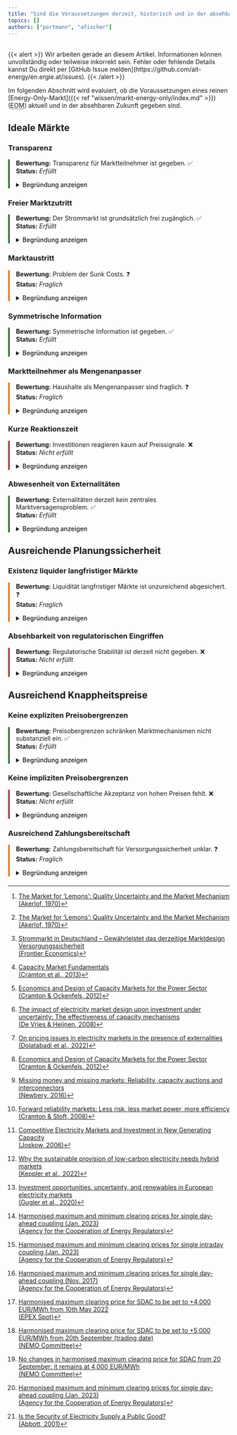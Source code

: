 ```yaml
---
title: "Sind die Voraussetzungen derzeit, historisch und in der absehbaren Zukunft hinreichend erfüllt?"
topics: []
authors: ["portmann", "afischer"]
---
```


<br>
{{< alert >}}
Wir arbeiten gerade an diesem Artikel. Informationen können unvollständig oder teilweise inkorrekt sein. Fehler oder fehlende Details kannst Du direkt per [GitHub Issue melden](https://github.com/ait-energy/en.ergie.at/issues).
{{< /alert >}}

Im folgenden Abschnitt wird evaluiert, ob die Voraussetzungen eines reinen [Energy-Only-Markt]({{< ref "wissen/markt-energy-only/index.md" >}}) (<abbr title="Energy-Only-Markt">EOM</abbr>) aktuell und in der absehbaren Zukunft gegeben sind.

## Ideale Märkte

### Transparenz

<div style="border-left: 4px solid #3c763d; padding-left: 1em; margin-bottom: 1.5em;">

**Bewertung:** Transparenz für Marktteilnehmer ist gegeben. ✅  
**Status:** *Erfüllt*

<details>
<summary><span style="cursor: pointer; font-weight: 500;">Begründung anzeigen</span></summary>

Transparenz über existierende Anbieter, die derzeitige und zukünftige Nachfrage, Wetterlage etc. sind für Marktteilnehmer sehr gut einsehbar.  
Darüber hinaus handelt es sich bei Strom um ein sehr homogenes Gut, wodurch Unsicherheiten bezüglich der Qualität de-facto eliminiert sind und nicht Grund für ein potenzielles Marktversagen durch adverse Selektion oder Informationsasymmetrie im Sinne von [^1] sein können.

</details>
</div>

### Freier Marktzutritt

<div style="border-left: 4px solid #3c763d; padding-left: 1em; margin-bottom: 1.5em;">

**Bewertung:** Der Strommarkt ist grundsätzlich frei zugänglich. ✅  
**Status:** *Erfüllt*

<details>
<summary><span style="cursor: pointer; font-weight: 500;">Begründung anzeigen</span></summary>

Die Barriere für die Errichtung von zusätzlichen Kapazitäten für etablierte Anbieter scheint überwindbar.  
Ebenso scheinen kaum signifikante Eintrittsbarrieren für neue Anbieter zu bestehen.  
Vor allem im Bereich der Erneuerbaren (z.B. Wind und PV) haben sich in den letzten Jahren eine Vielzahl von Akteuren etabliert.

</details>
</div>

### Marktaustritt

<div style="border-left: 4px solid #e67e22; padding-left: 1em; margin-bottom: 1.5em; border-radius: 4px;">

**Bewertung:** Problem der Sunk Costs. ❓  
**Status:** *Fraglich*

<details>
<summary><span style="cursor: pointer; font-weight: 500;">Begründung anzeigen</span></summary>

Der Bau von Kraftwerken ist mit signifikanten versunkenen Kosten verbunden, ein großer Teil der Kosten ist ‚irreversibel‘. In Kombination mit fehlender Planungssicherheit können Sunk Costs somit hinderlich sein für Investitionen.

</details>
</div>

### Symmetrische Information

<div style="border-left: 4px solid #3c763d; padding-left: 1em; margin-bottom: 1.5em;">

**Bewertung:** Symmetrische Information ist gegeben. ✅  
**Status:** *Erfüllt*

<details>
<summary><span style="cursor: pointer; font-weight: 500;">Begründung anzeigen</span></summary>

Transparenz über existierende Anbieter, die derzeitige und zukünftige Nachfrage, Wetterlage etc. sind für Marktteilnehmer sehr gut einsehbar.  
Darüber hinaus handelt es sich bei Strom um ein sehr homogenes Gut, wodurch Unsicherheiten bezüglich der Qualität de-facto eliminiert sind und nicht Grund für ein potenzielles Marktversagen durch adverse Selektion oder Informationsasymmetrie im Sinne von [^1] sein können.

</details>
</div>

### Marktteilnehmer als Mengenanpasser

<div style="border-left: 4px solid #e67e22; padding-left: 1em; margin-bottom: 1.5em;">

**Bewertung:** Haushalte als Mengenanpasser sind fraglich. ❓  
**Status:** *Fraglich*

<details>
<summary><span style="cursor: pointer; font-weight: 500;">Begründung anzeigen</span></summary>

Haushalte besitzen nur unzureichend Flexibilität und Kenntnis über ihren tatsächlichen Verbrauch, können nur in sehr begrenztem Ausmaß über den Verbrauch (zu den relevanten Zeiten) entscheiden. Unelastische Nachfrage begünstigt auch Marktmissbrauch, da durch eine unelastische Nachfrage die Effekte von hohen Preisen und somit der Anreiz zu Marktmissbrauch deutlich höher ist. [^2] Darüber hinaus kann argumentiert werden, dass eine unelastische Nachfrage zu einer ineffizienten Bereithaltung von Kapazitäten führt [^3], [^4].  
Im Hinblick auf die Öffentliches-Gut Problematik könnte zusätzlich der Fall sein, dass für diese (Über-) kapazitäten keine Ausreichende Zahlungsbereitschaft besteht.  
Unelastische Nachfrage stellt möglicherweise ein Problem für die langfristig effiziente Versorgung mit ausreichend Kapazität dar, weil dadurch für einzelne Stunden zu wenig Kapazität vorhanden ist und das zu einem Blackout führt oder, anders formuliert, eine unelastische Nachfrage zur Vorhaltung von hohen (über?) Kapazitäten führt und damit ein relativ teures System produziert.

</details>
</div>

### Kurze Reaktionszeit

<div style="border-left: 4px solid #a94442; padding-left: 1em; margin-bottom: 1.5em;">

**Bewertung:** Investitionen reagieren kaum auf Preissignale. ❌  
**Status:** *Nicht erfüllt*

<details>
<summary><span style="cursor: pointer; font-weight: 500;">Begründung anzeigen</span></summary>

Für den Bau von (für die Versorgungssicherheit relevanten) Kraftwerkskapazitäten wie Gaskraftwerke oder Pumpspeicher bestehen lange Vorlaufzeiten für umweltrechtliche Genehmigungen, Standortsicherung, Sicherung der Finanzierung, etc. und benötigt hohe Investitionsvolumen. Um Anreize für Investitionen auf Basis der erwartbaren Preise zu sichern, braucht es daher Planungssicherheit.  
Daher können Marktteilnehmer mit nur sehr unzureichend auf beobachtbare Preissignale reagieren. Investitionen sind durch lange Amortisationszyklen charakterisiert, daher sind für Investitionsentscheidungen die zukünftig erwartbaren Preise eher relevant als die derzeit am Markt beobachtbaren. [^5]

</details>
</div>

### Abwesenheit von Externalitäten

<div style="border-left: 4px solid #3c763d; padding-left: 1em; margin-bottom: 1.5em;">

**Bewertung:** Externalitäten derzeit kein zentrales Marktversagensproblem. ✅  
**Status:** *Erfüllt*

<details>
<summary><span style="cursor: pointer; font-weight: 500;">Begründung anzeigen</span></summary>

Bei der Stromerzeugung sind eine Reihe von Externalitäten zu nennen, jedoch sind diese entweder bereits internalisiert oder verursachen keine derart großes Marktversagen, das zu einem vollständigen Versagen des EOMs führen würde.  
Zunächst scheint die negative Externalität von Treibhausgas-Emissionen höchst relevant. Für diese Externalität existieren jedoch Mechanismen, um die Schäden zu internalisieren (z.B. EU-ETS) und ökonomische Effizienz damit wieder herzustellen.  
Weitere Externalitäten betreffen die nicht-Konvexität von Produktionsmöglichkeiten. Bei thermischen Kraftwerken ergeben sich diese aus Start-, Stillstandskosten bzw. den daraus resultierenden Einschränkungen in den Produktionsmöglichkeiten, siehe [^6].

</details>
</div>

## Ausreichende Planungssicherheit

### Existenz liquider langfristiger Märkte

<div style="border-left: 4px solid #e67e22; padding-left: 1em; margin-bottom: 1.5em;">

**Bewertung:** Liquidität langfristiger Märkte ist unzureichend abgesichert. ❓  
**Status:** *Fraglich*

<details>
<summary><span style="cursor: pointer; font-weight: 500;">Begründung anzeigen</span></summary>

Grundsätzlich bieten Forward Märkte ausreichend Liquidität für die kommenden 1–5 Jahre. Jedoch sind Investitionen im Stromsektor mit sehr langen Amortisationszyklen (20–30 Jahre) verbunden. Fraglich ist, ob Forward-Märkte auch im Hinblick auf die typischen Amortisationszyklen genügend Investitionssicherheit und Risiko-Hedging ermöglichen.  
Typische Produkte auf Forward Märkten umfassen ‚Baseload‘ und ‚Peak‘, wobei das Peak-Produkt eine Lieferung im Zeitraum 8–20:00 an Wochentagen umfasst und daher nicht mit Spitzenzeiten im Sinne von ein paar hundert Stunden im Jahr übereinstimmt.  
Vor diesem Hintergrund existiert kein expliziter langfristiger Markt für Spitzenlastkraftwerke.  
[^4] bringen das Problem bezüglich der Fristigkeiten auf den Punkt: Während der Aufbau von Kapazitäten einen Zeitraum von mehreren Jahren benötigt, können in der kurzen Frist potenzielle Blackouts/Versorgungsengpässe zu sehr hohen Kosten führen.  
Weitere Literatur einbauen: [^7], [^8], [^9], Struktur von [^10] verwenden, Hogan 1993 checken. Gute Zusammenfassung [^11].

</details>
</div>

### Absehbarkeit von regulatorischen Eingriffen

<div style="border-left: 4px solid #a94442; padding-left: 1em; margin-bottom: 1.5em;">

**Bewertung:** Regulatorische Stabilität ist derzeit nicht gegeben. ❌  
**Status:** *Nicht erfüllt*

<details>
<summary><span style="cursor: pointer; font-weight: 500;">Begründung anzeigen</span></summary>

Geopolitische Verwerfungen (Ukraine-Krieg) haben zu Diskussionen rund um Änderungen des Markt-Designs geführt und teilweise signifikante Markteingriffe bewirkt. Beispiel dafür ist die Abschöpfung von Übergewinnen für EE-Erzeuger in Österreich oder der iberische Gaspreisdeckel.  
Zudem besteht Unsicherheit über die Erwünschtheit von (vorwiegend fossilen) Kapazitäten für Versorgungssicherheit in Zukunft. Historisch betrachtet gab es in den letzten Jahren viele Änderungen in umweltpolitischer Hinsicht.  
Auf Basis dieser Erfahrung und unter Berücksichtigung der politischen Ziele (Klimaneutralität EU bis 2050, bzw. Österreich 2040) sind regulatorische Änderungen zu erwarten – und in ihrer Auswirkung tendenziell unvorhersehbar.  
Darüber hinaus führt die potenzielle Einführung von KMs im eigenen Land möglicherweise zur Zurückhaltung von Investitionen, wenn diese KMs bestehende Anlagen nicht inkludieren.

</details>
</div>

## Ausreichend Knappheitspreise

### Keine expliziten Preisobergrenzen

<div style="border-left: 4px solid #3c763d; padding-left: 1em; margin-bottom: 1.5em;">

**Bewertung:** Preisobergrenzen schränken Marktmechanismen nicht substanziell ein. ✅  
**Status:** *Erfüllt*

<details>
<summary><span style="cursor: pointer; font-weight: 500;">Begründung anzeigen</span></summary>

Diese Voraussetzung kann tendenziell als erfüllt angesehen werden. Auf den Spot-Märkten bestehen zwar explizite Preisobergrenzen von €4.000 €/MWh im Single Day Ahead Coupling (SDAC) sowie 9.999 €/MWh im Single Intraday Coupling (SIDC) [^12], [^13].  
Gemessen am durchschnittlichen Preisniveau sind diese Obergrenzen jedoch relativ hoch (im Rekordjahr 2022 lag der maximale Day-ahead-Preis in der Gebotszone AT bei 919,64 €/MWh). In diesem Zusammenhang werden die Preisobergrenzen eher aus praktischen Gründen eingesetzt – z. B. zur Begrenzung von Miss-Trades oder Sicherheitshinterlegungen – und weniger, um ein gesellschaftlich/politisch akzeptables Preisniveau vorwegzunehmen.

Zusätzlich sind diese Preisobergrenzen dynamisch. In einer ursprünglichen Fassung [^14] wurde die Preisobergrenze automatisch um 1.000 €/MWh erhöht, sobald 60 % des Wertes in einer oder mehreren Gebotszonen in einer Stunde erreicht wurden. Dies geschah am 4. April 2022 in Frankreich, wo der Preis der Day-ahead-Auktion das Niveau von 2.700 €/MWh überstieg. Infolgedessen wurde die Preisobergrenze von (damals geltenden) 3.000 €/MWh auf 4.000 €/MWh angehoben [^15].

Am 17. August kam es erneut zu Preisspitzen in den baltischen Märkten, wobei die Obergrenze von 4.000 €/MWh erreicht wurde. Dies hätte eine Anhebung der Obergrenze auf 5.000 €/MWh fünf Wochen danach zur Folge gehabt [^16]. Auf Ansuchen der TSOs wurde der Automatismus jedoch ausgesetzt, um das Signal steigender Preise im Kontext der Energiekrise zu vermeiden [^17]. Daraufhin kam es zur Konsultation des Automatismus sowie einer Anpassung [^12].  
Demzufolge werden Preise um 500 €/MWh erhöht, wenn der Preis 70 % der Obergrenze in zumindest zwei Zeitintervallen an zumindest zwei Tagen überschreitet.

</details>
</div>

### Keine impliziten Preisobergrenzen

<div style="border-left: 4px solid #a94442; padding-left: 1em; margin-bottom: 1.5em;">

**Bewertung:** Gesellschaftliche Akzeptanz von hohen Preisen fehlt. ❌  
**Status:** *Nicht erfüllt*

<details>
<summary><span style="cursor: pointer; font-weight: 500;">Begründung anzeigen</span></summary>

Politisch/gesellschaftliche Akzeptanz von hohen Preisen im Energy-Only-Markt muss gegeben sein. Diese Voraussetzung ist tendenziell nicht gegeben:

- Im Zuge der Energiekrise kamen starke politische Signale, Preisspitzen zu vermeiden und den Knappheitssignalen des Marktes zuvorzukommen (xxx zitieren)
- Es gibt indirekte regulatorische Eingriffe, die entweder preisdämpfend wirken oder implizite Preisobergrenzen bedeuten. Zum Beispiel kann die Einführung von Kapazitätsmechanismen (je nach Ausgestaltung) in Nachbarländern preisdämpfend wirken, da der Stromsektor durch sehr starke Vernetzung und damit hohe Preiskonvergenz gekennzeichnet ist.

</details>
</div>

### Ausreichend Zahlungsbereitschaft

<div style="border-left: 4px solid #e67e22; padding-left: 1em; margin-bottom: 1.5em;">

**Bewertung:** Zahlungsbereitschaft für Versorgungssicherheit unklar. ❓  
**Status:** *Fraglich*

<details>
<summary><span style="cursor: pointer; font-weight: 500;">Begründung anzeigen</span></summary>

Ausreichend Zahlungsbereitschaft (für ausreichend Kapazität zur Versorgungssicherheit) scheint nicht gesichert erfüllt zu sein.  
Es wurde bereits festgehalten, dass die Stromnachfrage in weiten Teilen unflexibel bzw. unelastisch ist. Unelastische Nachfrage kann prinzipiell als Ausdruck hoher Zahlungsbereitschaft gewertet werden, schließlich treten dadurch Preisspitzen öfter auf, wodurch es zu einem höheren Deckungsbeitrag für marginale Kraftwerke kommt.  
Im Fall von Strom ist das jedoch eher eine Folge von unzureichender Flexibilität, Steuerungsmöglichkeiten oder Kenntnis über den Preis zum jeweiligen Zeitpunkt und weniger Ausdruck einer hohen Zahlungsbereitschaft.  
Es könnte eher das Gegenteil der Fall sein, da Versorgungssicherheit den Charakter eines öffentlichen Guts aufweist und somit eine mangelnde Zahlungsbereitschaft vorhanden ist [^18].

</details>
</div>

<!-- Fußnoten -->

[^1]: [The Market for ‘Lemons’: Quality Uncertainty and the Market Mechanism  
(Akerlof, 1970)](https://doi.org/10.2307/1879431)

[^2]: [Strommarkt in Deutschland – Gewährleistet das derzeitige Marktdesign Versorgungssicherheit  
(Frontier Economics)](https://www.frontier-economics.com/media/pxbdnenr/20171006_stommarkt-in-deutschland-gewaehrleistet-das-derzeitige-marktdesign-versorgungssicherheit_frontier.pdf)

[^3]: [Capacity Market Fundamentals  
(Cramton et al., 2013)](https://doi.org/10.5547/2160-5890.2.2.2)

[^4]: [Economics and Design of Capacity Markets for the Power Sector  
(Cramton & Ockenfels, 2012)](https://doi.org/10.1007/s12398-012-0084-2)

[^5]: [The impact of electricity market design upon investment under uncertainty: The effectiveness of capacity mechanisms  
(De Vries & Heijnen, 2008)](https://doi.org/10.1016/j.jup.2007.12.002)

[^6]: [On pricing issues in electricity markets in the presence of externalities  
(Dolatabadi et al., 2022)](https://doi.org/10.1016/j.energy.2022.123273)

[^7]: [Missing money and missing markets: Reliability, capacity auctions and interconnectors  
(Newbery, 2016)](https://doi.org/10.1016/j.enpol.2015.10.028)

[^8]: [Forward reliability markets: Less risk, less market power, more efficiency  
(Cramton & Stoft, 2008)](https://doi.org/10.1016/j.jup.2008.01.007)

[^9]: [Competitive Electricity Markets and Investment in New Generating Capacity  
(Joskow, 2006)](https://doi.org/10.2139/ssrn.902005)

[^10]: [Why the sustainable provision of low-carbon electricity needs hybrid markets  
(Keppler et al., 2022)](https://doi.org/10.1016/j.enpol.2022.113273)

[^11]: [Investment opportunities, uncertainty, and renewables in European electricity markets  
(Gugler et al., 2020)](https://doi.org/10.1016/j.eneco.2019.104575)

[^12]: [Harmonised maximum and minimum clearing prices for single day-ahead coupling (Jan. 2023)  
(Agency for the Cooperation of Energy Regulators)](https://www.nemo-committee.eu/assets/files/ACER%20Decision%2001-2023%20on%20HMMCP%20SDAC%20-%20Annex%201-ac8ad8689e50f1338ecbef2cb1239bb2.pdf)

[^13]: [Harmonised maximum and minimum clearing prices for single intraday coupling (Jan. 2023)  
(Agency for the Cooperation of Energy Regulators)](https://www.nemo-committee.eu/assets/files/ACER%20Decision%2002-2023%20on%20HMMCP%20SIDC%20-%20Annex%201-6ef85fb4e7ab3780d8df0c1d0a68334c.pdf)

[^14]: [Harmonised maximum and minimum clearing prices for single day-ahead coupling (Nov. 2017)  
(Agency for the Cooperation of Energy Regulators)](https://www.nemo-committee.eu/assets/files/Annex%20I_ACER%20DA%20MAX-MIN-d4974421d5ed9ae4510c382d32be55e2.pdf)

[^15]: [Harmonised maximum clearing price for SDAC to be set to +4,000 EUR/MWh from 10th May 2022  
(EPEX Spot)](https://www.epexspot.com/en/news/harmonised-maximum-clearing-price-sdac-be-set-4000-eurmwh-10th-may-2022)

[^16]: [Harmonised maximum clearing price for SDAC to be set to +5,000 EUR/MWh from 20th September (trading date)  
(NEMO Committee)](https://www.nemo-committee.eu/assets/files/test.pdf)

[^17]: [No changes in harmonised maximum clearing price for SDAC from 20 September: it remains at 4,000 EUR/MWh  
(NEMO Committee)](https://www.epexspot.com/sites/default/files/download_center_files/SDAC%20Coms%20note_suspension%20of%20HMMCP_final.pdf)

[^18]: [Is the Security of Electricity Supply a Public Good?  
(Abbott, 2001)](https://doi.org/10.1016/S1040-6190(01)00224-X)
